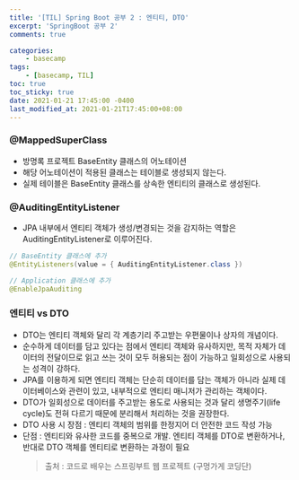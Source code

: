 ```yaml
---
title: '[TIL] Spring Boot 공부 2 : 엔티티, DTO'
excerpt: 'SpringBoot 공부 2'
comments: true

categories:
    - basecamp
tags:
    - [basecamp, TIL]
toc: true
toc_sticky: true
date: 2021-01-21 17:45:00 -0400
last_modified_at: 2021-01-21T17:45:00+08:00
---
```


### @MappedSuperClass

-   방명록 프로젝트 BaseEntity 클래스의 어노테이션
-   해당 어노테이션이 적용된 클래스는 테이블로 생성되지 않는다.
-   실제 테이블은 BaseEntity 클래스를 상속한 엔티티의 클래스로 생성된다.

### @AuditingEntityListener

-   JPA 내부에서 엔티티 객체가 생성/변경되는 것을 감지하는 역할은 AuditingEntityListener로 이루어진다.

```java
// BaseEntity 클래스에 추가
@EntityListeners(value = { AuditingEntityListener.class })

// Application 클래스에 추가
@EnableJpaAuditing
```

### 엔티티 vs DTO

-   DTO는 엔티티 객체와 달리 각 계층기리 주고받는 우편물이나 상자의 개념이다.
-   순수하게 데이터를 담고 있다는 점에서 엔티티 객체와 유사하지만, 목적 자체가 데이터의 전달이므로 읽고 쓰는 것이 모두 허용되는 점이 가능하고 일회성으로 사용되는 성격이 강하다.
-   JPA를 이용하게 되면 엔티티 객체는 단순히 데이터를 담는 객체가 아니라 실제 데이터베이스와 관련이 있고, 내부적으로 엔티티 매니저가 관리하는 객체이다.
-   DTO가 일회성으로 데이터를 주고받는 용도로 사용되는 것과 달리 생명주기(life cycle)도 전혀 다르기 때문에 분리해서 처리하는 것을 권장한다.
-   DTO 사용 시 장점 : 엔티티 객체의 범위를 한정지어 더 안전한 코드 작성 가능
-   단점 : 엔티티와 유사한 코드를 중복으로 개발. 엔티티 객체를 DTO로 변환하거나, 반대로 DTO 객체를 엔티티로 변환하는 과정이 필요
    > 출처 : 코드로 배우는 스프링부트 웹 프로젝트 (구멍가게 코딩단)
